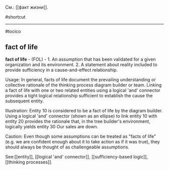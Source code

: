 См.: [[факт жизни]].

#shortcut




<hr/>

#tocico

## fact of life

<b>fact of life</b> - (FOL) - 1. An assumption that has been validated for a given organization and its environment.  2. A statement about reality included to provide sufficiency in a cause-and-effect relationship.



Usage: In general, facts of life document the prevailing understanding or collective rationale of the thinking process diagram builder or team.  Linking a fact of life with one or two related entities using a logical 'and' connector provides a tight logical relationship sufficient to establish the cause the subsequent entity. 

Illustration: Entity 10 is considered to be a fact of life by the diagram builder.  Using a logical 'and' connector (shown as an ellipse) to link entity 10 with entity 20 provides the rationale that, in the tree builder's environment, logically yields entity 30 Our sales are down. 
 

Caution: Even though some assumptions can be treated as "facts of life" (e.g. we are confident enough about it to take action as if it was true), they should always be thought of as challengeable assumptions. 



See:[[entity]], [[logical 'and' connector]], [[sufficiency-based logic]], [[thinking processes]].
